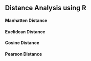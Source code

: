 ## Distance Analysis using R

#### Manhatten Distance

#### Euclidean Distance

#### Cosine Distance

#### Pearson Distance

